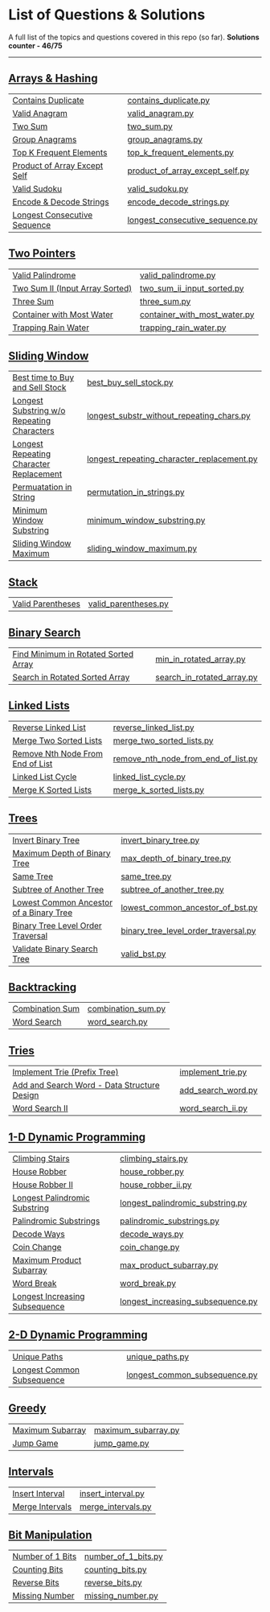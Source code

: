# List of Questions & Solutions

A full list of the topics and questions covered in this repo (so far). **Solutions counter - 46/75**

---

## [Arrays & Hashing](arrays_and_hashing)
|                                                                                             | |
|---------------------------------------------------------------------------------------------| ----------- |
| [Contains Duplicate](https://leetcode.com/problems/contains-duplicate/)                     | [contains_duplicate.py](arrays_and_hashing/contains_duplicate.py) |
| [Valid Anagram](https://leetcode.com/problems/valid-anagram/)                               | [valid_anagram.py](arrays_and_hashing/valid_anagram.py) |
| [Two Sum](https://leetcode.com/problems/two-sum/)                                           | [two_sum.py](arrays_and_hashing/two_sum.py) |
| [Group Anagrams](https://leetcode.com/problems/group-anagrams/)                             | [group_anagrams.py](arrays_and_hashing/group_anagrams.py) |
| [Top K Frequent Elements](https://leetcode.com/problems/top-k-frequent-elements/)           | [top_k_frequent_elements.py](arrays_and_hashing/top_k_frequent_elements.py) |
| [Product of Array Except Self](https://leetcode.com/problems/product-of-array-except-self/) | [product_of_array_except_self.py](arrays_and_hashing/product_of_array_except_self.py) |
| [Valid Sudoku](https://leetcode.com/problems/valid-sudoku/)                                 | [valid_sudoku.py](arrays_and_hashing/valid_sudoku.py) |
| [Encode & Decode Strings](https://neetcode.io/problems/string-encode-and-decode)                            | [encode_decode_strings.py](arrays_and_hashing/encode_decode_strings.py) |
| [Longest Consecutive Sequence](https://leetcode.com/problems/longest-consecutive-sequence/) | [longest_consecutive_sequence.py](arrays_and_hashing/longest_consecutive_sequence.py) |

## [Two Pointers](two_pointers)
| |                                                                           |
| --- |---------------------------------------------------------------------------|
| [Valid Palindrome](https://leetcode.com/problems/valid-palindrome/) | [valid_palindrome.py](two_pointers/valid_palindrome.py)                   |
| [Two Sum II (Input Array Sorted)](https://leetcode.com/problems/two-sum-ii-input-array-is-sorted/) | [two_sum_ii_input_sorted.py](two_pointers/two_sum_ii_input_sorted.py)     | 
| [Three Sum](https://leetcode.com/problems/3sum/) | [three_sum.py](two_pointers/three_sum.py)                                 |
| [Container with Most Water](https://leetcode.com/problems/container-with-most-water/) | [container_with_most_water.py](two_pointers/container_with_most_water.py) |
| [Trapping Rain Water](https://leetcode.com/problems/trapping-rain-water/) | [trapping_rain_water.py](two_pointers/trapping_rain_water.py)             |

## [Sliding Window](sliding_window)
| | |
| --- | ----------- |
| [Best time to Buy and Sell Stock](https://leetcode.com/problems/best-time-to-buy-and-sell-stock/) | [best_buy_sell_stock.py](sliding_window/best_buy_sell_stock.py) |
| [Longest Substring w/o Repeating Characters](https://leetcode.com/problems/longest-substring-without-repeating-characters/) | [longest_substr_without_repeating_chars.py](sliding_window/longest_substr_without_repeating_chars.py) |
| [Longest Repeating Character Replacement](https://leetcode.com/problems/longest-repeating-character-replacement/) | [longest_repeating_character_replacement.py](sliding_window/longest_repeating_character_replacement.py) |
| [Permuatation in String](https://leetcode.com/problems/permutation-in-string/submissions/) | [permutation_in_strings.py](sliding_window/permutation_in_strings.py) |
| [Minimum Window Substring](https://leetcode.com/problems/minimum-window-substring/) | [minimum_window_substring.py](sliding_window/minimum_window_substring.py) |
| [Sliding Window Maximum](https://leetcode.com/problems/sliding-window-maximum/) | [sliding_window_maximum.py](sliding_window/sliding_window_maximum.py) |

## [Stack](stack)
| | |
| --- | ----------- |
| [Valid Parentheses](https://leetcode.com/problems/valid-parentheses/) | [valid_parentheses.py](stack/valid_parentheses.py) |

## [Binary Search](binary_search)
| |                                                                               |
| --- |-------------------------------------------------------------------------------|
| [Find Minimum in Rotated Sorted Array](https://leetcode.com/problems/find-minimum-in-rotated-sorted-array/) | [min_in_rotated_array.py](binary_search/min_in_rotated_array.py)              |
| [Search in Rotated Sorted Array](https://leetcode.com/problems/search-in-rotated-sorted-array/) | [search_in_rotated_array.py](binary_search/search_in_rotated_sorted_array.py) |

## [Linked Lists](linked_lists)
| | |
| --- | ----------- |
| [Reverse Linked List](https://leetcode.com/problems/reverse-linked-list/) | [reverse_linked_list.py](linked_lists/reverse_linked_list.py) |
| [Merge Two Sorted Lists](https://leetcode.com/problems/merge-two-sorted-lists/) | [merge_two_sorted_lists.py](linked_lists/merge_two_sorted_lists.py) |
| [Remove Nth Node From End of List](https://leetcode.com/problems/remove-nth-node-from-end-of-list/) | [remove_nth_node_from_end_of_list.py](linked_lists/remove_nth_node_from_end_of_list.py) |
| [Linked List Cycle](https://leetcode.com/problems/linked-list-cycle/) | [linked_list_cycle.py](linked_lists/linked_list_cycle.py) |
| [Merge K Sorted Lists](https://leetcode.com/problems/merge-k-sorted-lists/) | [merge_k_sorted_lists.py](linked_lists/merge_k_sorted_lists.py) |

## [Trees](trees)
| | |
| --- | ----------- |
| [Invert Binary Tree](https://leetcode.com/problems/invert-binary-tree/) | [invert_binary_tree.py](trees/invert_binary_tree.py) |
| [Maximum Depth of Binary Tree](https://leetcode.com/problems/maximum-depth-of-binary-tree/) | [max_depth_of_binary_tree.py](trees/max_depth_of_binary_tree.py) |
| [Same Tree](https://leetcode.com/problems/same-tree/) | [same_tree.py](trees/same_tree.py) |
| [Subtree of Another Tree](https://leetcode.com/problems/subtree-of-another-tree/) | [subtree_of_another_tree.py](trees/subtree_of_another_tree.py) |
| [Lowest Common Ancestor of a Binary Tree](https://leetcode.com/problems/lowest-common-ancestor-of-a-binary-tree/) | [lowest_common_ancestor_of_bst.py](trees/lowest_common_ancestor_of_bst.py) |
| [Binary Tree Level Order Traversal](https://leetcode.com/problems/binary-tree-level-order-traversal/) | [binary_tree_level_order_traversal.py](trees/binary_tree_level_order_traversal.py) |
| [Validate Binary Search Tree](https://leetcode.com/problems/valid-binary-search-tree/) | [valid_bst.py](trees/valid_bst.py) |

## [Backtracking](backtracking)
| | |
| --- | ----------- |
| [Combination Sum](https://leetcode.com/problems/combination-sum/) | [combination_sum.py](backtracking/combination_sum.py) |
| [Word Search](https://leetcode.com/problems/word-search/) | [word_search.py](backtracking/word_search.py) |

## [Tries](tries)
| |                                                |
| --- |------------------------------------------------|
| [Implement Trie (Prefix Tree)](https://leetcode.com/problems/implement-trie-prefix-tree/) | [implement_trie.py](tries/implement_trie.py)   |
| [Add and Search Word - Data Structure Design](https://leetcode.com/problems/design-add-and-search-words-data-structure/description/) | [add_search_word.py](tries/add_search_word.py) |
| [Word Search II](https://leetcode.com/problems/word-search-ii/) | [word_search_ii.py](tries/word_search_ii.py)   |

## [1-D Dynamic Programming](1d_dynamic_programming)
| | |
| --- | ----------- |
| [Climbing Stairs](https://leetcode.com/problems/climbing-stairs/) | [climbing_stairs.py](1d_dynamic_programming/climbing_stairs.py) |
| [House Robber](https://leetcode.com/problems/house-robber/) | [house_robber.py](1d_dynamic_programming/house_robber.py) |
| [House Robber II](https://leetcode.com/problems/house-robber-ii/) | [house_robber_ii.py](1d_dynamic_programming/house_robber_ii.py) |
| [Longest Palindromic Substring](https://leetcode.com/problems/longest-palindromic-substring/) | [longest_palindromic_substring.py](1d_dynamic_programming/longest_palindromic_substring.py) |
 |[Palindromic Substrings](https://leetcode.com/problems/palindromic-substrings/) | [palindromic_substrings.py](1d_dynamic_programming/palindromic_substrings.py) |
| [Decode Ways](https://leetcode.com/problems/decode-ways/) | [decode_ways.py](1d_dynamic_programming/decode_ways.py) |
| [Coin Change](https://leetcode.com/problems/coin-change/) | [coin_change.py](1d_dynamic_programming/coin_change.py) |
| [Maximum Product Subarray](https://leetcode.com/problems/maximum-product-subarray/) | [max_product_subarray.py](1d_dynamic_programming/max_product_subarray.py) |
| [Word Break](https://leetcode.com/problems/word-break/) | [word_break.py](1d_dynamic_programming/word_break.py) |
| [Longest Increasing Subsequence](https://leetcode.com/problems/longest-increasing-subsequence/) | [longest_increasing_subsequence.py](1d_dynamic_programming/longest_increasing_subsequence.py) |

## [2-D Dynamic Programming](2d_dynamic_programming)
|                                                                                        | |
|----------------------------------------------------------------------------------------| ----------- |
| [Unique Paths](https://leetcode.com/problems/unique-paths/)                        | [unique_paths.py](2d_dynamic_programming/unique_paths.py) |
| [Longest Common Subsequence](https://leetcode.com/problems/longest-common-subsequence/) | [longest_common_subsequence.py](2d_dynamic_programming/longest_common_subsequence.py) |

## [Greedy](greedy)
| | |
| --- | ----------- |
| [Maximum Subarray](https://leetcode.com/problems/maximum-subarray/) | [maximum_subarray.py](greedy/maximum_subarray.py) |
| [Jump Game](https://leetcode.com/problems/jump-game/) | [jump_game.py](greedy/jump_game.py)

## [Intervals](intervals)
| | |
| --- | ----------- |
| [Insert Interval](https://leetcode.com/problems/insert-interval/) | [insert_interval.py](intervals/insert_interval.py) |
| [Merge Intervals](https://leetcode.com/problems/merge-intervals/) | [merge_intervals.py](intervals/merge_intervals.py) |

## [Bit Manipulation](bit_manipulation)
| | |
| --- | ----------- |
| [Number of 1 Bits](https://leetcode.com/problems/number-of-1-bits/) | [number_of_1_bits.py](bit_manipulation/number_of_1_bits.py) |
| [Counting Bits](https://leetcode.com/problems/counting-bits/) | [counting_bits.py](bit_manipulation/counting_bits.py) |
| [Reverse Bits](https://leetcode.com/problems/reverse-bits/) | [reverse_bits.py](bit_manipulation/reverse_bits.py) |
| [Missing Number](https://leetcode.com/problems/missing-number/) | [missing_number.py](bit_manipulation/missing_number.py) |
